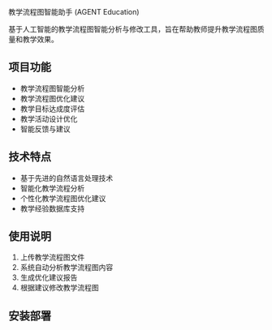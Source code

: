 教学流程图智能助手 (AGENT Education)

基于人工智能的教学流程图智能分析与修改工具，旨在帮助教师提升教学流程图质量和教学效果。

## 项目功能

- 教学流程图智能分析
- 教学流程图优化建议
- 教学目标达成度评估
- 教学活动设计优化
- 智能反馈与建议

## 技术特点

- 基于先进的自然语言处理技术
- 智能化教学流程分析
- 个性化教学流程图优化建议
- 教学经验数据库支持

## 使用说明

1. 上传教学流程图文件
2. 系统自动分析教学流程图内容
3. 生成优化建议报告
4. 根据建议修改教学流程图

## 安装部署
    
</file>
